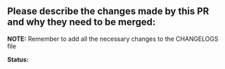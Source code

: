 **Please describe the changes made by this PR and why they need to be merged:**
---
**NOTE:** Remember to add all the necessary changes to the CHANGELOGS file

**Status:**
